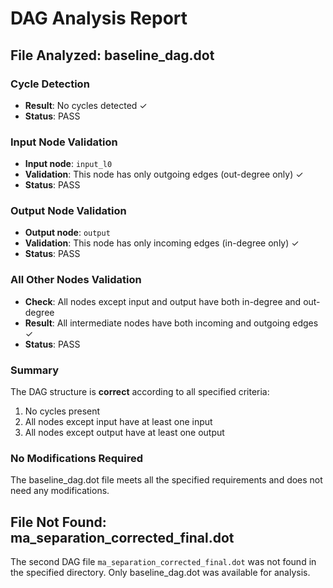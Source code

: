 # DAG Analysis Report

## File Analyzed: baseline_dag.dot

### Cycle Detection
- **Result**: No cycles detected ✓
- **Status**: PASS

### Input Node Validation
- **Input node**: `input_l0`
- **Validation**: This node has only outgoing edges (out-degree only) ✓
- **Status**: PASS

### Output Node Validation  
- **Output node**: `output`
- **Validation**: This node has only incoming edges (in-degree only) ✓
- **Status**: PASS

### All Other Nodes Validation
- **Check**: All nodes except input and output have both in-degree and out-degree
- **Result**: All intermediate nodes have both incoming and outgoing edges ✓
- **Status**: PASS

### Summary
The DAG structure is **correct** according to all specified criteria:
1. No cycles present
2. All nodes except input have at least one input
3. All nodes except output have at least one output

### No Modifications Required
The baseline_dag.dot file meets all the specified requirements and does not need any modifications.

## File Not Found: ma_separation_corrected_final.dot
The second DAG file `ma_separation_corrected_final.dot` was not found in the specified directory. Only baseline_dag.dot was available for analysis.